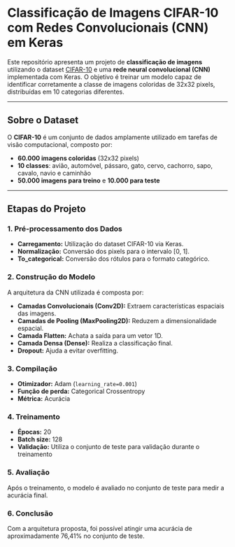 # Classificação de Imagens CIFAR-10 com Redes Convolucionais (CNN) em Keras

Este repositório apresenta um projeto de **classificação de imagens** utilizando o dataset [CIFAR-10](https://www.cs.toronto.edu/~kriz/cifar.html) e uma **rede neural convolucional (CNN)** implementada com Keras. O objetivo é treinar um modelo capaz de identificar corretamente a classe de imagens coloridas de 32x32 pixels, distribuídas em 10 categorias diferentes.

---

## Sobre o Dataset

O **CIFAR-10** é um conjunto de dados amplamente utilizado em tarefas de visão computacional, composto por:

- **60.000 imagens coloridas** (32x32 pixels)
- **10 classes**: avião, automóvel, pássaro, gato, cervo, cachorro, sapo, cavalo, navio e caminhão
- **50.000 imagens para treino** e **10.000 para teste**

---

## Etapas do Projeto

### 1. Pré-processamento dos Dados

- **Carregamento:** Utilização do dataset CIFAR-10 via Keras.
- **Normalização:** Conversão dos pixels para o intervalo [0, 1].
- **To_categorical:** Conversão dos rótulos para o formato categórico.

### 2. Construção do Modelo

A arquitetura da CNN utilizada é composta por:

- **Camadas Convolucionais (Conv2D):** Extraem características espaciais das imagens.
- **Camadas de Pooling (MaxPooling2D):** Reduzem a dimensionalidade espacial.
- **Camada Flatten:** Achata a saída para um vetor 1D.
- **Camada Densa (Dense):** Realiza a classificação final.
- **Dropout:** Ajuda a evitar overfitting.


### 3. Compilação

- **Otimizador:** Adam (`learning_rate=0.001`)
- **Função de perda:** Categorical Crossentropy
- **Métrica:** Acurácia

### 4. Treinamento

- **Épocas:** 20
- **Batch size:** 128
- **Validação:** Utiliza o conjunto de teste para validação durante o treinamento

### 5. Avaliação

Após o treinamento, o modelo é avaliado no conjunto de teste para medir a acurácia final.

### 6. Conclusão

Com a arquitetura proposta, foi possível atingir uma acurácia de aproximadamente 76,41% no conjunto de teste.

